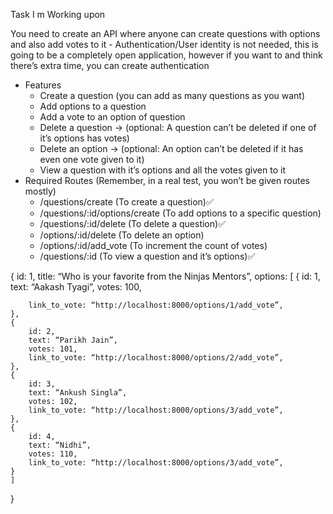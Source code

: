 Task I m Working upon

You need to create an API where anyone can create questions with options and also add votes to it
    - Authentication/User identity is not needed, this is going to be a completely open application, however
if you want to and think there’s extra time, you can create authentication
- Features
    - Create a question (you can add as many questions as you want)
    - Add options to a question
    - Add a vote to an option of question
    - Delete a question → (optional: A question can’t be deleted if one of it’s options has votes)
    - Delete an option → (optional: An option can’t be deleted if it has even one vote given to it)
    - View a question with it’s options and all the votes given to it
- Required Routes (Remember, in a real test, you won’t be given routes mostly)
    - /questions/create (To create a question)✅
    - /questions/:id/options/create (To add options to a specific question)
    - /questions/:id/delete (To delete a question)✅
    - /options/:id/delete (To delete an option)
    - /options/:id/add_vote (To increment the count of votes)
    - /questions/:id (To view a question and it’s options)✅


{
    id: 1,
    title: “Who is your favorite from the Ninjas Mentors”,
    options: [
    {
        id: 1,
        text: “Aakash Tyagi”,
        votes: 100,

        link_to_vote: “http://localhost:8000/options/1/add_vote”,
    },
    {
        id: 2,
        text: “Parikh Jain”,
        votes: 101,
        link_to_vote: “http://localhost:8000/options/2/add_vote”,
    },
    {
        id: 3,
        text: “Ankush Singla”,
        votes: 102,
        link_to_vote: “http://localhost:8000/options/3/add_vote”,
    },
    {
        id: 4,
        text: “Nidhi”,
        votes: 110,
        link_to_vote: “http://localhost:8000/options/3/add_vote”,
    }
    ]
}

